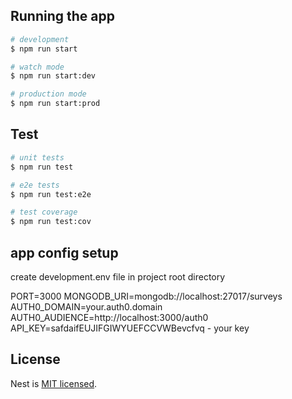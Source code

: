 ## Running the app

```bash
# development
$ npm run start

# watch mode
$ npm run start:dev

# production mode
$ npm run start:prod
```

## Test

```bash
# unit tests
$ npm run test

# e2e tests
$ npm run test:e2e

# test coverage
$ npm run test:cov
```


## app config setup 
create development.env file in project root directory

PORT=3000
MONGODB_URI=mongodb://localhost:27017/surveys
AUTH0_DOMAIN=your.auth0.domain
AUTH0_AUDIENCE=http://localhost:3000/auth0
API_KEY=safdaifEUJIFGIWYUEFCCVWBevcfvq   -  your key


## License

Nest is [MIT licensed](LICENSE).
